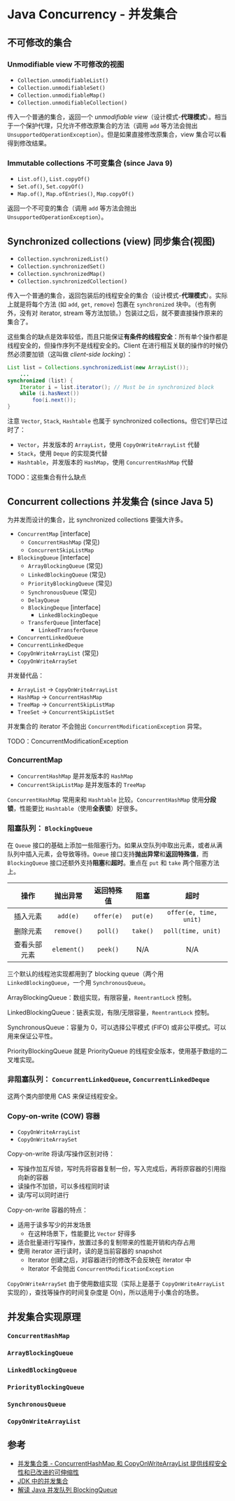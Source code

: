 # Java Concurrency - 并发集合

## 不可修改的集合

### Unmodifiable view 不可修改的视图

+ `Collection.unmodifiableList()`
+ `Collection.unmodifiableSet()`
+ `Collection.unmodifiableMap()`
+ `Collection.unmodifiableCollection()`

传入一个普通的集合，返回一个 _unmodifiable view_（设计模式-**代理模式**）。相当于一个保护代理，只允许不修改原集合的方法（调用 `add` 等方法会抛出 `UnsupportedOperationException`）。但是如果直接修改原集合，view 集合可以看得到修改结果。

### Immutable collections 不可变集合 (since Java 9)

+ `List.of()`, `List.copyOf()`
+ `Set.of()`, `Set.copyOf()`
+ `Map.of()`, `Map.ofEntries()`, `Map.copyOf()`

返回一个不可变的集合（调用 `add` 等方法会抛出 `UnsupportedOperationException`）。

## Synchronized collections (view) 同步集合(视图)

+ `Collection.synchronizedList()`
+ `Collection.synchronizedSet()`
+ `Collection.synchronizedMap()`
+ `Collection.synchronizedCollection()`

传入一个普通的集合，返回包装后的线程安全的集合（设计模式-**代理模式**）。实际上就是将每个方法 (如 `add`, `get`, `remove`) 包裹在 `synchronized` 块中。（也有例外，没有对 iterator, stream 等方法加锁。）包装过之后，就不要直接操作原来的集合了。

这些集合的缺点是效率较低，而且只能保证**有条件的线程安全**：所有单个操作都是线程安全的，但操作序列不是线程安全的。Client 在进行相互关联的操作的时候仍然必须要加锁（这叫做 *client-side locking*）：

```Java
List list = Collections.synchronizedList(new ArrayList());
    ...
synchronized (list) {
    Iterator i = list.iterator(); // Must be in synchronized block
    while (i.hasNext())
        foo(i.next());
}
```

注意 `Vector`, `Stack`, `Hashtable` 也属于 synchronized collections。但它们早已过时了：

+ `Vector`，并发版本的 `ArrayList`，使用 `CopyOnWriteArrayList` 代替
+ `Stack`，使用 `Deque` 的实现类代替
+ `Hashtable`，并发版本的 `HashMap`，使用 `ConcurrentHashMap` 代替

TODO：这些集合有什么缺点

## Concurrent collections 并发集合 (since Java 5)

为并发而设计的集合，比 synchronized collections 要强大许多。

+ `ConcurrentMap` [interface]
  + `ConcurrentHashMap` (常见)
  + `ConcurrentSkipListMap`
+ `BlockingQueue` [interface]
  + `ArrayBlockingQueue` (常见)
  + `LinkedBlockingQueue` (常见)
  + `PriorityBlockingQueue` (常见)
  + `SynchronousQueue` (常见)
  + `DelayQueue`
  + `BlockingDeque` [interface]
    + `LinkedBlockingDeque`
  + `TransferQueue` [interface]
    + `LinkedTransferQueue`
+ `ConcurrentLinkedQueue`
+ `ConcurrentLinkedDeque`
+ `CopyOnWriteArrayList` (常见)
+ `CopyOnWriteArraySet`

并发替代品：

+ `ArrayList` -> `CopyOnWriteArrayList`
+ `HashMap` -> `ConcurrentHashMap`
+ `TreeMap` -> `ConcurrentSkipListMap`
+ `TreeSet` -> `ConcurrentSkipListSet`

并发集合的 iterator 不会抛出 `ConcurrentModificationException` 异常。

TODO：ConcurrentModificationException

### ConcurrentMap

+ `ConcurrentHashMap` 是并发版本的 `HashMap`
+ `ConcurrentSkipListMap` 是并发版本的 `TreeMap`

`ConcurrentHashMap` 常用来和 `Hashtable` 比较。`ConcurrentHashMap` 使用**分段锁**，性能要比 `Hashtable`（使用**全表锁**）好很多。

### 阻塞队列： `BlockingQueue`

在 `Queue` 接口的基础上添加一些阻塞行为。如果从空队列中取出元素，或者从满队列中插入元素，会导致等待。`Queue` 接口支持**抛出异常**和**返回特殊值**，而 `BlockingQueue` 接口还额外支持**阻塞**和**超时**。重点在 `put` 和 `take` 两个阻塞方法上。

| 操作 | 抛出异常 | 返回特殊值 | 阻塞 | 超时 |
| :-: | :-: | :-: | :-: | :-: |
| 插入元素 | `add(e)` | `offer(e)` | `put(e)` | `offer(e, time, unit)` |
| 删除元素 | `remove()` | `poll()` | `take()` | `poll(time, unit)` |
| 查看头部元素 | `element()` | `peek()` | N/A | N/A |

三个默认的线程池实现都用到了 blocking queue（两个用 `LinkedBlockingQueue`，一个用 `SynchronousQueue`。

ArrayBlockingQueue：数组实现，有限容量，`ReentrantLock` 控制。

LinkedBlockingQueue：链表实现，有限/无限容量，`ReentrantLock` 控制。

SynchronousQueue：容量为 0，可以选择公平模式 (FIFO) 或非公平模式。可以用来保证公平性。

PriorityBlockingQueue 就是 PriorityQueue 的线程安全版本，使用基于数组的二叉堆实现。

### 非阻塞队列： `ConcurrentLinkedQueue`, `ConcurrentLinkedDeque`

这两个类内部使用 CAS 来保证线程安全。

### Copy-on-write (COW) 容器

+ `CopyOnWriteArrayList`
+ `CopyOnWriteArraySet`

Copy-on-write 将读/写操作区别对待：

+ 写操作加互斥锁，写时先将容器复制一份，写入完成后，再将原容器的引用指向新的容器
+ 读操作不加锁，可以多线程同时读
+ 读/写可以同时进行

Copy-on-write 容器的特点：

+ 适用于读多写少的并发场景
  + 在这种场景下，性能要比 `Vector` 好得多
+ 适合批量进行写操作，放置过多的复制带来的性能开销和内存占用
+ 使用 iterator 进行读时，读的是当前容器的 snapshot
  + Iterator 创建之后，对容器进行的修改不会反映在 iterator 中
  + Iterator 不会抛出 `ConcurrentModificationException`

`CopyOnWriteArraySet` 由于使用数组实现（实际上是基于 `CopyOnWriteArrayList` 实现的），查找等操作的时间复杂度是 O(n)，所以适用于小集合的场景。

## 并发集合实现原理

### `ConcurrentHashMap`

### `ArrayBlockingQueue`

### `LinkedBlockingQueue`

### `PriorityBlockingQueue`

### `SynchronousQueue`

### `CopyOnWriteArrayList`

## 参考

+ [并发集合类 - ConcurrentHashMap 和 CopyOnWriteArrayList 提供线程安全性和已改进的可伸缩性](https://www.ibm.com/developerworks/cn/java/j-jtp07233/index.html)
+ [JDK 中的并发集合](http://novoland.github.io/%E5%B9%B6%E5%8F%91/2014/07/26/%E5%B9%B6%E5%8F%91%E9%9B%86%E5%90%88.html)
+ [解读 Java 并发队列 BlockingQueue](https://javadoop.com/post/java-concurrent-queue#%E6%80%BB%E7%BB%93)